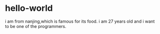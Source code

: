 # hello-world

i am from nanjing,which is famous for its food.
i am 27 years old and i want to be one of the programmers.
